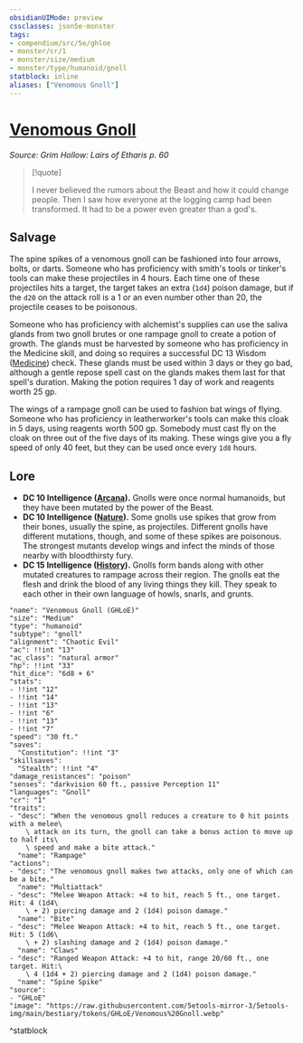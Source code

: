 ```yaml
---
obsidianUIMode: preview
cssclasses: json5e-monster
tags:
- compendium/src/5e/ghloe
- monster/cr/1
- monster/size/medium
- monster/type/humanoid/gnoll
statblock: inline
aliases: ["Venomous Gnoll"]
---
```

# [Venomous Gnoll](Mechanics\bestiary\humanoid/venomous-gnoll-ghloe.md)
*Source: Grim Hollow: Lairs of Etharis p. 60*  

> [!quote]  
> 
> I never believed the rumors about the Beast and how it could change people. Then I saw how everyone at the logging camp had been transformed. It had to be a power even greater than a god's.

## Salvage

The spine spikes of a venomous gnoll can be fashioned into four arrows, bolts, or darts. Someone who has proficiency with smith's tools or tinker's tools can make these projectiles in 4 hours. Each time one of these projectiles hits a target, the target takes an extra (`1d4`) poison damage, but if the `d20` on the attack roll is a 1 or an even number other than 20, the projectile ceases to be poisonous.

Someone who has proficiency with alchemist's supplies can use the saliva glands from two gnoll brutes or one rampage gnoll to create a potion of growth. The glands must be harvested by someone who has proficiency in the Medicine skill, and doing so requires a successful DC 13 Wisdom ([Medicine](Mechanics/Rules/skills.md#Medicine)) check. These glands must be used within 3 days or they go bad, although a gentle repose spell cast on the glands makes them last for that spell's duration. Making the potion requires 1 day of work and reagents worth 25 gp.

The wings of a rampage gnoll can be used to fashion bat wings of flying. Someone who has proficiency in leatherworker's tools can make this cloak in 5 days, using reagents worth 500 gp. Somebody must cast fly on the cloak on three out of the five days of its making. These wings give you a fly speed of only 40 feet, but they can be used once every `1d8` hours.

## Lore

- **DC 10 Intelligence ([Arcana](Mechanics/Rules/skills.md#Arcana)).** Gnolls were once normal humanoids, but they have been mutated by the power of the Beast.  
- **DC 10 Intelligence ([Nature](Mechanics/Rules/skills.md#Nature)).** Some gnolls use spikes that grow from their bones, usually the spine, as projectiles. Different gnolls have different mutations, though, and some of these spikes are poisonous. The strongest mutants develop wings and infect the minds of those nearby with bloodthirsty fury.  
- **DC 15 Intelligence ([History](Mechanics/Rules/skills.md#History)).** Gnolls form bands along with other mutated creatures to rampage across their region. The gnolls eat the flesh and drink the blood of any living things they kill. They speak to each other in their own language of howls, snarls, and grunts.  

```statblock
"name": "Venomous Gnoll (GHLoE)"
"size": "Medium"
"type": "humanoid"
"subtype": "gnoll"
"alignment": "Chaotic Evil"
"ac": !!int "13"
"ac_class": "natural armor"
"hp": !!int "33"
"hit_dice": "6d8 + 6"
"stats":
- !!int "12"
- !!int "14"
- !!int "13"
- !!int "6"
- !!int "13"
- !!int "7"
"speed": "30 ft."
"saves":
  "Constitution": !!int "3"
"skillsaves":
  "Stealth": !!int "4"
"damage_resistances": "poison"
"senses": "darkvision 60 ft., passive Perception 11"
"languages": "Gnoll"
"cr": "1"
"traits":
- "desc": "When the venomous gnoll reduces a creature to 0 hit points with a melee\
    \ attack on its turn, the gnoll can take a bonus action to move up to half its\
    \ speed and make a bite attack."
  "name": "Rampage"
"actions":
- "desc": "The venomous gnoll makes two attacks, only one of which can be a bite."
  "name": "Multiattack"
- "desc": "Melee Weapon Attack: +4 to hit, reach 5 ft., one target. Hit: 4 (1d4\
    \ + 2) piercing damage and 2 (1d4) poison damage."
  "name": "Bite"
- "desc": "Melee Weapon Attack: +4 to hit, reach 5 ft., one target. Hit: 5 (1d6\
    \ + 2) slashing damage and 2 (1d4) poison damage."
  "name": "Claws"
- "desc": "Ranged Weapon Attack: +4 to hit, range 20/60 ft., one target. Hit:\
    \ 4 (1d4 + 2) piercing damage and 2 (1d4) poison damage."
  "name": "Spine Spike"
"source":
- "GHLoE"
"image": "https://raw.githubusercontent.com/5etools-mirror-3/5etools-img/main/bestiary/tokens/GHLoE/Venomous%20Gnoll.webp"
```
^statblock